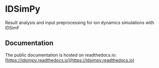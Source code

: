 # IDSimPy

Result analysis and input preprocessing for ion dynamics simulations with IDSimF

## Documentation

The public documentation is hosted on readthedocs.io: 
[https://idsimpy.readthedocs.io](https://idsimpy.readthedocs.io)